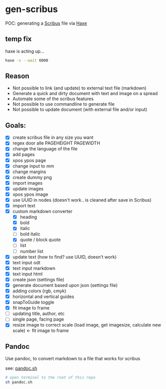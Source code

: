 # gen-scribus

POC: generating a [Scribus](https://www.scribus.net/) file via [Haxe](https://haxe.org/)

## temp fix

haxe is acting up...

```bash
haxe -v --wait 6000
```

## Reason

- Not possible to link (and update) to external text file (markdown)
- Generate a quick and dirty document with text and image on a spread
- Automate some of the scribus features
- Not possible to use commandline to generate file
- Not possible to update document (with external file and/or input)

## Goals:

- [x] create scribus file in any size you want
- [x] regex door alle PAGEHEIGHT PAGEWIDTH
- [x] change the language of the file
- [x] add pages
- [x] xpos ypos page
- [x] change input to mm
- [x] change margins
- [x] create dummy png
- [x] import images
- [x] update images
- [x] xpos ypos image
- [x] use UUID in nodes (doesn't work.. is cleaned after save in Scribus)
- [x] import text
- [x] custom markdown converter
  - [x] heading
  - [x] bold
  - [x] italic
  - [ ] bold italic
  - [x] quote / block quote
  - [ ] list
  - [ ] number list
- [x] update text (how to find? use UUID, doesn't work)
- [x] text input odt
- [x] text input markdown
- [x] text input html
- [x] create json (settings file)
- [x] generate document based upon json (settings file)
- [x] adding colors (rgb, cmyk)
- [x] horizontal and vertical guides
- [x] snapToGuide toggle
- [x] fit image to frame
- [ ] updating title, author, etc
- [ ] single page, facing page
- [x] resize image to correct scale (load image, get imagesize, calculate new scale) <- fit image to frame

## Pandoc

Use pandoc, to convert markdown to a file that works for scribus

see: [pandoc.sh](pandoc.sh)

```bash
# open terminal to the root of this repo
sh pandoc.sh
```
